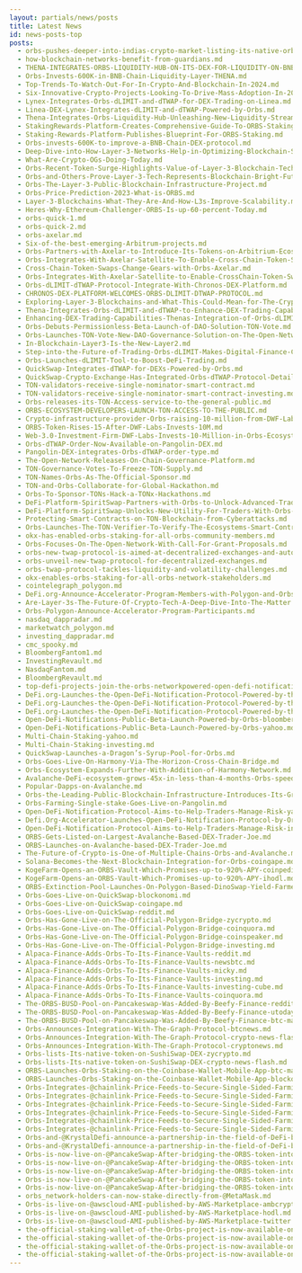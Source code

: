 ```yaml
---
layout: partials/news/posts
title: Latest News
id: news-posts-top
posts:
  - orbs-pushes-deeper-into-indias-crypto-market-listing-its-native-orbs-token-on-coindcx.md
  - how-blockchain-networks-benefit-from-guardians.md
  - THENA-INTEGRATES-ORBS-LIQUIDITY-HUB-ON-ITS-DEX-FOR-LIQUIDITY-ON-BNB-CHAIN.md
  - Orbs-Invests-600K-in-BNB-Chain-Liquidity-Layer-THENA.md
  - Top-Trends-To-Watch-Out-For-In-Crypto-And-Blockchain-In-2024.md
  - Six-Innovative-Crypto-Projects-Looking-To-Drive-Mass-Adoption-In-2024.md
  - Lynex-Integrates-Orbs-dLIMIT-and-dTWAP-for-DEX-Trading-on-Linea.md
  - Linea-DEX-Lynex-Integrates-dLIMIT-and-dTWAP-Powered-by-Orbs.md
  - Thena-Integrates-Orbs-Liquidity-Hub-Unleashing-New-Liquidity-Streams-on-BNB-Chain.md
  - StakingRewards-Platform-Creates-Comprehensive-Guide-To-ORBS-Staking.md
  - Staking-Rewards-Platform-Publishes-Blueprint-For-ORBS-Staking.md
  - Orbs-invests-600K-to-improve-a-BNB-Chain-DEX-protocol.md
  - Deep-Dive-into-How-Layer-3-Networks-Help-in-Optimizing-Blockchain-Scalability.md
  - What-Are-Crypto-OGs-Doing-Today.md
  - Orbs-Recent-Token-Surge-Highlights-Value-of-Layer-3-Blockchain-Tech.md
  - Orbs-and-Others-Prove-Layer-3-Tech-Represents-Blockchain-Bright-Future.md
  - Orbs-The-Layer-3-Public-Blockchain-Infrastructure-Project.md
  - Orbs-Price-Prediction-2023-What-is-ORBS.md
  - Layer-3-Blockchains-What-They-Are-And-How-L3s-Improve-Scalability.md
  - Heres-Why-Ethereum-Challenger-ORBS-Is-up-60-percent-Today.md
  - orbs-quick-1.md
  - orbs-quick-2.md
  - orbs-axelar.md
  - Six-of-the-best-emerging-Arbitrum-projects.md
  - Orbs-Partners-with-Axelar-to-Introduce-Its-Tokens-on-Arbitrium-Ecosystem.md
  - Orbs-Integrates-With-Axelar-Satellite-To-Enable-Cross-Chain-Token-Swaps-Across-5-Blockchains.md
  - Cross-Chain-Token-Swaps-Change-Gears-with-Orbs-Axelar.md
  - Orbs-Integrates-With-Axelar-Satellite-to-Enable-CrossChain-Token-Swaps-Across-5-Blockchains.md
  - Orbs-dLIMIT-dTWAP-Protocol-Integrate-With-Chronos-DEX-Platform.md
  - CHRONOS-DEX-PLATFORM-WELCOMES-ORBS-DLIMIT-DTWAP-PROTOCOL.md
  - Exploring-Layer-3-Blockchains-and-What-This-Could-Mean-for-The-Crypto-Industry.md
  - Thena-Integrates-Orbs-dLIMIT-and-dTWAP-to-Enhance-DEX-Trading-Capabilities.md
  - Enhancing-DEX-Trading-Capabilities-Thenas-Integration-of-Orbs-dLIMIT-and-dTWAP.md
  - Orbs-Debuts-Permissionless-Beta-Launch-of-DAO-Solution-TON-Vote.md
  - Orbs-Launches-TON-Vote-New-DAO-Governance-Solution-on-The-Open-Network.md
  - In-Blockchain-Layer3-Is-the-New-Layer2.md
  - Step-into-the-Future-of-Trading-Orbs-dLIMIT-Makes-Digital-Finance-Childs-Play.md
  - Orbs-Launches-dLIMIT-Tool-to-Boost-DeFi-Trading.md
  - QuickSwap-Integrates-dTWAP-for-DEXs-Powered-by-Orbs.md
  - QuickSwap-Crypto-Exchange-Has-Integrated-Orbs-dTWAP-Protocol-Details.md
  - TON-validators-receive-single-nominator-smart-contract.md
  - TON-validators-receive-single-nominator-smart-contract-investing.md
  - Orbs-releases-its-TON-Access-service-to-the-general-public.md
  - ORBS-ECOSYSTEM-DEVELOPERS-LAUNCH-TON-ACCESS-TO-THE-PUBLIC.md
  - Crypto-infrastructure-provider-Orbs-raising-10-million-from-DWF-Labs-in-token-round.md
  - ORBS-Token-Rises-15-After-DWF-Labs-Invests-10M.md
  - Web-3.0-Investment-Firm-DWF-Labs-Invests-10-Million-in-Orbs-Ecosystem-Via-Token-Purchase.md
  - Orbs-dTWAP-Order-Now-Available-on-Pangolin-DEX.md
  - Pangolin-DEX-integrates-Orbs-dTWAP-order-type.md
  - The-Open-Network-Releases-On-Chain-Governance-Platform.md
  - TON-Governance-Votes-To-Freeze-TON-Supply.md
  - TON-Names-Orbs-As-The-Official-Sponsor.md
  - TON-and-Orbs-Collaborate-for-Global-Hackathon.md
  - Orbs-To-Sponsor-TONs-Hack-a-TONx-Hackathons.md
  - DeFi-Platform-SpiritSwap-Partners-with-Orbs-to-Unlock-Advanced-Trading-Strategies.md
  - DeFi-Platform-SpiritSwap-Unlocks-New-Utility-For-Traders-With-Orbs-dTWAP-Module-Integration.md
  - Protecting-Smart-Contracts-on-TON-Blockchain-from-Cyberattacks.md
  - Orbs-Launches-The-TON-Verifier-To-Verify-The-Ecosystems-Smart-Contracts-Code.md
  - okx-has-enabled-orbs-staking-for-all-orbs-community-members.md
  - Orbs-Focuses-On-The-Open-Network-With-Call-For-Grant-Proposals.md
  - orbs-new-twap-protocol-is-aimed-at-decentralized-exchanges-and-automated-market-makers.md
  - orbs-unveil-new-twap-protocol-for-decentralized-exchanges.md
  - orbs-twap-protocol-tackles-liquidity-and-volatility-challenges.md
  - okx-enables-orbs-staking-for-all-orbs-network-stakeholders.md
  - cointelegraph_polygon.md
  - DeFi.org-Announce-Accelerator-Program-Members-with-Polygon-and-Orbs.md
  - Are-Layer-3s-The-Future-Of-Crypto-Tech-A-Deep-Dive-Into-The-Matter.md
  - Orbs-Polygon-Announce-Accelerator-Program-Participants.md
  - nasdaq_dappradar.md
  - marketwatch_polygon.md
  - investing_dappradar.md
  - cmc_spooky.md
  - BloombergFantom1.md
  - InvestingRevault.md
  - NasdaqFantom.md
  - BloombergRevault.md
  - top-defi-projects-join-the-orbs-networkpowered-open-defi-notification-protocol.md
  - DeFi.org-Launches-the-Open-DeFi-Notification-Protocol-Powered-by-the-Orbs-Network-nasdaq.md
  - DeFi.org-Launches-the-Open-DeFi-Notification-Protocol-Powered-by-the-Orbs-Network-yahoo.md
  - DeFi.org-Launches-the-Open-DeFi-Notification-Protocol-Powered-by-the-Orbs-Network-marketwatch.md
  - Open-DeFi-Notifications-Public-Beta-Launch-Powered-by-Orbs-bloomberg.md
  - Open-DeFi-Notifications-Public-Beta-Launch-Powered-by-Orbs-yahoo.md
  - Multi-Chain-Staking-yahoo.md
  - Multi-Chain-Staking-investing.md
  - QuickSwap-Launches-a-Dragon’s-Syrup-Pool-for-Orbs.md
  - Orbs-Goes-Live-On-Harmony-Via-The-Horizon-Cross-Chain-Bridge.md
  - Orbs-Ecosystem-Expands-Further-With-Addition-of-Harmony-Network.md
  - Avalanche-DeFi-ecosystem-grows-45x-in-less-than-4-months-Orbs-speeds-up-expansion.md
  - Popular-Dapps-on-Avalanche.md
  - Orbs-the-Leading-Public-Blockchain-Infrastructure-Introduces-Its-Groundbreaking-Layer-3-Architecture.md
  - Orbs-Farming-Single-stake-Goes-Live-on-Pangolin.md
  - Open-DeFi-Notification-Protocol-Aims-to-Help-Traders-Manage-Risk-yahoo.md
  - Defi.Org-Accelerator-Launches-Open-DeFi-Notification-Protocol-by-Orbs.md
  - Open-DeFi-Notification-Protocol-Aims-to-Help-Traders-Manage-Risk-insider.md
  - ORBS-Gets-Listed-on-Largest-Avalanche-Based-DEX-Trader-Joe.md
  - ORBS-Launches-on-Avalanche-based-DEX-Trader-Joe.md
  - The-Future-of-Crypto-is-One-of-Multiple-Chains-Orbs-and-Avalanche.md
  - Solana-Becomes-the-Next-Blockchain-Integration-for-Orbs-coingape.md
  - KogeFarm-Opens-an-ORBS-Vault-Which-Promises-up-to-920%-APY-coinpedia.md
  - KogeFarm-Opens-an-ORBS-Vault-Which-Promises-up-to-920%-APY-ihodl.md
  - ORBS-Extinction-Pool-Launches-On-Polygon-Based-DinoSwap-Yield-Farmers-to-Earn-More.md
  - Orbs-Goes-Live-on-QuickSwap-blockonomi.md
  - Orbs-Goes-Live-on-QuickSwap-coingape.md
  - Orbs-Goes-Live-on-QuickSwap-reddit.md
  - Orbs-Has-Gone-Live-on-The-Official-Polygon-Bridge-zycrypto.md
  - Orbs-Has-Gone-Live-on-The-Official-Polygon-Bridge-coinquora.md
  - Orbs-Has-Gone-Live-on-The-Official-Polygon-Bridge-coinspeaker.md
  - Orbs-Has-Gone-Live-on-The-Official-Polygon-Bridge-investing.md
  - Alpaca-Finance-Adds-Orbs-To-Its-Finance-Vaults-reddit.md
  - Alpaca-Finance-Adds-Orbs-To-Its-Finance-Vaults-newsbtc.md
  - Alpaca-Finance-Adds-Orbs-To-Its-Finance-Vaults-micky.md
  - Alpaca-Finance-Adds-Orbs-To-Its-Finance-Vaults-investing.md
  - Alpaca-Finance-Adds-Orbs-To-Its-Finance-Vaults-investing-cube.md
  - Alpaca-Finance-Adds-Orbs-To-Its-Finance-Vaults-coinquora.md
  - The-ORBS-BUSD-Pool-on-Pancakeswap-Was-Added-By-Beefy-Finance-reddit.md
  - The-ORBS-BUSD-Pool-on-Pancakeswap-Was-Added-By-Beefy-Finance-utoday.md
  - The-ORBS-BUSD-Pool-on-Pancakeswap-Was-Added-By-Beefy-Finance-btc-manager.md
  - Orbs-Announces-Integration-With-The-Graph-Protocol-btcnews.md
  - Orbs-Announces-Integration-With-The-Graph-Protocol-crypto-news-flash.md
  - Orbs-Announces-Integration-With-The-Graph-Protocol-cryptonews.md
  - Orbs-lists-Its-native-token-on-SushiSwap-DEX-zycrypto.md
  - Orbs-lists-Its-native-token-on-SushiSwap-DEX-crypto-news-flash.md
  - ORBS-Launches-Orbs-Staking-on-the-Coinbase-Wallet-Mobile-App-btc-manager.md
  - ORBS-Launches-Orbs-Staking-on-the-Coinbase-Wallet-Mobile-App-blockonomi.md
  - Orbs-Integrates-@chainlink-Price-Feeds-to-Secure-Single-Sided-Farming-Against-Flash-Loan-Attacks!-cryptopotato.md
  - Orbs-Integrates-@chainlink-Price-Feeds-to-Secure-Single-Sided-Farming-Against-Flash-Loan-Attacks!-cryptoslate.md
  - Orbs-Integrates-@chainlink-Price-Feeds-to-Secure-Single-Sided-Farming-Against-Flash-Loan-Attacks!-hodl.md
  - Orbs-Integrates-@chainlink-Price-Feeds-to-Secure-Single-Sided-Farming-Against-Flash-Loan-Attacks!-insider.md
  - Orbs-Integrates-@chainlink-Price-Feeds-to-Secure-Single-Sided-Farming-Against-Flash-Loan-Attacks!-reddit.md
  - Orbs-Integrates-@chainlink-Price-Feeds-to-Secure-Single-Sided-Farming-Against-Flash-Loan-Attacks!-yahoo.md
  - Orbs-and-@KrystalDefi-announce-a-partnership-in-the-field-of-DeFi-blockonomi.md
  - Orbs-and-@KrystalDefi-announce-a-partnership-in-the-field-of-DeFi-btc-manager.md
  - Orbs-is-now-live-on-@PancakeSwap-After-bridging-the-ORBS-token-into-BSC-using-@anyswapnetwork-and-@multichainxyz-ihodl.md
  - Orbs-is-now-live-on-@PancakeSwap-After-bridging-the-ORBS-token-into-BSC-using-@anyswapnetwork-and-@multichainxyz-insider.md
  - Orbs-is-now-live-on-@PancakeSwap-After-bridging-the-ORBS-token-into-BSC-using-@anyswapnetwork-and-@multichainxyz-orbs.md
  - Orbs-is-now-live-on-@PancakeSwap-After-bridging-the-ORBS-token-into-BSC-using-@anyswapnetwork-and-@multichainxyz-yahoo.md
  - Orbs-is-now-live-on-@PancakeSwap-After-bridging-the-ORBS-token-into-BSC-using-@anyswapnetwork-and-@multichainxyz-zycrypto.md
  - orbs_network-holders-can-now-stake-directly-from-@MetaMask.md
  - Orbs-is-live-on-@awscloud-AMI-published-by-AWS-Marketplace-ambcrypto.md
  - Orbs-is-live-on-@awscloud-AMI-published-by-AWS-Marketplace-hodl.md
  - Orbs-is-live-on-@awscloud-AMI-published-by-AWS-Marketplace-twitter.md
  - the-official-staking-wallet-of-the-Orbs-project-is-now-available-on-the-@enjin-mobile-app-ihodl.md
  - the-official-staking-wallet-of-the-Orbs-project-is-now-available-on-the-@enjin-mobile-app-reddit.md
  - the-official-staking-wallet-of-the-Orbs-project-is-now-available-on-the-@enjin-mobile-app-twitter.md
  - the-official-staking-wallet-of-the-Orbs-project-is-now-available-on-the-@enjin-mobile-app-utoday.md
---
```



